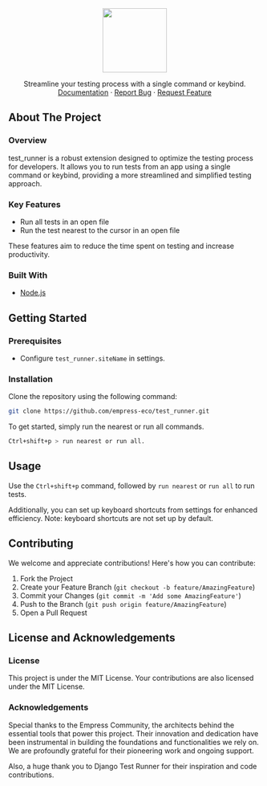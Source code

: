 <div align="center">
    <img src="https://grow.empress.eco/uploads/default/original/2X/1/1f1e1044d3864269d2a613577edb9763890422ab.png" height="128">
    <p>
        Streamline your testing process with a single command or keybind.
        <br />
        <a href="https://empress.eco/">Documentation</a>
        ·
        <a href="https://github.com/empress-eco/test_runner/issues">Report Bug</a>
        ·
        <a href="https://github.com/empress-eco/test_runner/issues">Request Feature</a>
    </p>
</div>

## About The Project

### Overview
test_runner is a robust extension designed to optimize the testing process for developers. It allows you to run tests from an app using a single command or keybind, providing a more streamlined and simplified testing approach.

### Key Features
- Run all tests in an open file
- Run the test nearest to the cursor in an open file

These features aim to reduce the time spent on testing and increase productivity.

### Built With
- [Node.js](https://nodejs.org/)

## Getting Started

### Prerequisites
- Configure `test_runner.siteName` in settings.

### Installation
Clone the repository using the following command:
```sh
git clone https://github.com/empress-eco/test_runner.git
```
To get started, simply run the nearest or run all commands.
```sh
Ctrl+shift+p > run nearest or run all.
```

## Usage
Use the `Ctrl+shift+p` command, followed by `run nearest` or `run all` to run tests.

Additionally, you can set up keyboard shortcuts from settings for enhanced efficiency. Note: keyboard shortcuts are not set up by default.

## Contributing
We welcome and appreciate contributions! Here's how you can contribute:

1. Fork the Project
2. Create your Feature Branch (`git checkout -b feature/AmazingFeature`)
3. Commit your Changes (`git commit -m 'Add some AmazingFeature'`)
4. Push to the Branch (`git push origin feature/AmazingFeature`)
5. Open a Pull Request

## License and Acknowledgements

### License
This project is under the MIT License. Your contributions are also licensed under the MIT License.

### Acknowledgements
Special thanks to the Empress Community, the architects behind the essential tools that power this project. Their innovation and dedication have been instrumental in building the foundations and functionalities we rely on. We are profoundly grateful for their pioneering work and ongoing support.

Also, a huge thank you to Django Test Runner for their inspiration and code contributions.